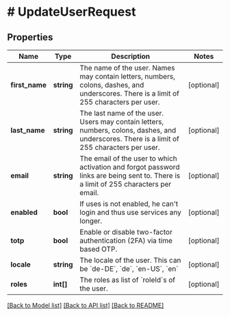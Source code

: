 # # UpdateUserRequest

## Properties

Name | Type | Description | Notes
------------ | ------------- | ------------- | -------------
**first_name** | **string** | The name of the user. Names may contain letters, numbers, colons, dashes, and underscores. There is a limit of 255 characters per user. | [optional]
**last_name** | **string** | The last name of the user. Users may contain letters, numbers, colons, dashes, and underscores. There is a limit of 255 characters per user. | [optional]
**email** | **string** | The email of the user to which activation and forgot password links are being sent to. There is a limit of 255 characters per email. | [optional]
**enabled** | **bool** | If uses is not enabled, he can&#39;t login and thus use services any longer. | [optional]
**totp** | **bool** | Enable or disable two-factor authentication (2FA) via time based OTP. | [optional]
**locale** | **string** | The locale of the user. This can be &#x60;de-DE&#x60;, &#x60;de&#x60;, &#x60;en-US&#x60;, &#x60;en&#x60; | [optional]
**roles** | **int[]** | The roles as list of &#x60;roleId&#x60;s of the user. | [optional]

[[Back to Model list]](../../README.md#models) [[Back to API list]](../../README.md#endpoints) [[Back to README]](../../README.md)
